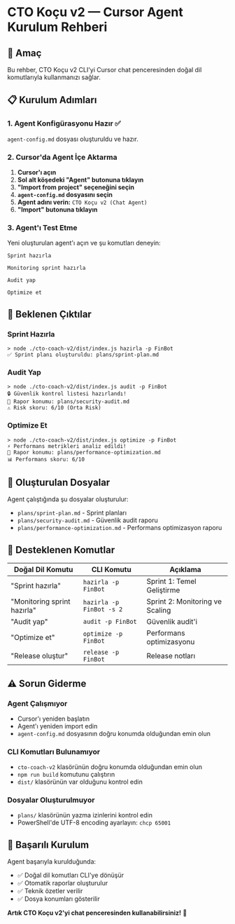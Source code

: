 # CTO Koçu v2 — Cursor Agent Kurulum Rehberi

## 🎯 Amaç
Bu rehber, CTO Koçu v2 CLI'yi Cursor chat penceresinden doğal dil komutlarıyla kullanmanızı sağlar.

## 📋 Kurulum Adımları

### 1. Agent Konfigürasyonu Hazır ✅
`agent-config.md` dosyası oluşturuldu ve hazır.

### 2. Cursor'da Agent İçe Aktarma

1. **Cursor'ı açın**
2. **Sol alt köşedeki "Agent" butonuna tıklayın**
3. **"Import from project" seçeneğini seçin**
4. **`agent-config.md` dosyasını seçin**
5. **Agent adını verin:** `CTO Koçu v2 (Chat Agent)`
6. **"Import" butonuna tıklayın**

### 3. Agent'ı Test Etme

Yeni oluşturulan agent'ı açın ve şu komutları deneyin:

```
Sprint hazırla
```

```
Monitoring sprint hazırla
```

```
Audit yap
```

```
Optimize et
```

## 🔹 Beklenen Çıktılar

### Sprint Hazırla
```
> node ./cto-coach-v2/dist/index.js hazirla -p FinBot
✅ Sprint planı oluşturuldu: plans/sprint-plan.md
```

### Audit Yap
```
> node ./cto-coach-v2/dist/index.js audit -p FinBot
🔒 Güvenlik kontrol listesi hazırlandı!
📁 Rapor konumu: plans/security-audit.md
⚠️ Risk skoru: 6/10 (Orta Risk)
```

### Optimize Et
```
> node ./cto-coach-v2/dist/index.js optimize -p FinBot
⚡ Performans metrikleri analiz edildi!
📁 Rapor konumu: plans/performance-optimization.md
📊 Performans skoru: 6/10
```

## 📁 Oluşturulan Dosyalar

Agent çalıştığında şu dosyalar oluşturulur:

- `plans/sprint-plan.md` - Sprint planları
- `plans/security-audit.md` - Güvenlik audit raporu
- `plans/performance-optimization.md` - Performans optimizasyon raporu

## 🚀 Desteklenen Komutlar

| Doğal Dil Komutu | CLI Komutu | Açıklama |
|------------------|------------|----------|
| "Sprint hazırla" | `hazirla -p FinBot` | Sprint 1: Temel Geliştirme |
| "Monitoring sprint hazırla" | `hazirla -p FinBot -s 2` | Sprint 2: Monitoring ve Scaling |
| "Audit yap" | `audit -p FinBot` | Güvenlik audit'i |
| "Optimize et" | `optimize -p FinBot` | Performans optimizasyonu |
| "Release oluştur" | `release -p FinBot` | Release notları |

## ⚠️ Sorun Giderme

### Agent Çalışmıyor
- Cursor'ı yeniden başlatın
- Agent'ı yeniden import edin
- `agent-config.md` dosyasının doğru konumda olduğundan emin olun

### CLI Komutları Bulunamıyor
- `cto-coach-v2` klasörünün doğru konumda olduğundan emin olun
- `npm run build` komutunu çalıştırın
- `dist/` klasörünün var olduğunu kontrol edin

### Dosyalar Oluşturulmuyor
- `plans/` klasörünün yazma izinlerini kontrol edin
- PowerShell'de UTF-8 encoding ayarlayın: `chcp 65001`

## 🎉 Başarılı Kurulum

Agent başarıyla kurulduğunda:
- ✅ Doğal dil komutları CLI'ye dönüşür
- ✅ Otomatik raporlar oluşturulur
- ✅ Teknik özetler verilir
- ✅ Dosya konumları gösterilir

**Artık CTO Koçu v2'yi chat penceresinden kullanabilirsiniz!** 🚀
